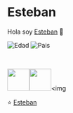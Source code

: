 # Esteban
Hola soy [Esteban](https://github.com/estebanpineda) 👋

![Edad](https://img.shields.io/badge/Edad-27-blue)
![Pais](https://img.shields.io/badge/Pais-España-FC0902)


<br />

<img src="https://media3.giphy.com/media/kdFc8fubgS31b8DsVu/giphy.webp" width="50"><img src="https://media.giphy.com/media/SU2ic3wTfuC6JhD1lA/giphy.gif" width="50"><img 


⭐️  [Esteban](https://github.com/estebanpineda)
